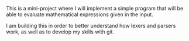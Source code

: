 This is a mini-project where I will implement a simple program that will be able to evaluate mathematical expressions given in the input.

I am building this in order to better understand how lexers and parsers work, as well as to develop my skills with git.
